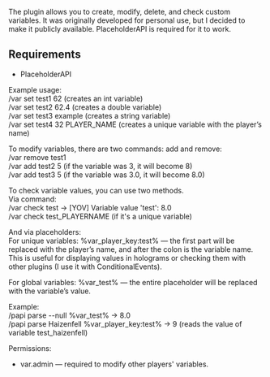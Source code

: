 The plugin allows you to create, modify, delete, and check custom variables. It was originally developed for personal use, but I decided to make it publicly available. PlaceholderAPI is required for it to work.  


## Requirements  

- PlaceholderAPI  


Example usage:  
/var set test1 62 (creates an int variable)  
/var set test2 62.4 (creates a double variable)  
/var set test3 example (creates a string variable)  
/var set test4 32 PLAYER_NAME (creates a unique variable with the player’s name)  
  
To modify variables, there are two commands: add and remove:  
/var remove test1  
/var add test2 5 (if the variable was 3, it will become 8)  
/var add test3 5 (if the variable was 3.0, it will become 8.0)  
  
To check variable values, you can use two methods.  
Via command:  
/var check test → [YOV] Variable value 'test': 8.0  
/var check test_PLAYERNAME (if it's a unique variable)  
  
And via placeholders:  
For unique variables: %var_player_key:test% — the first part will be replaced with the player’s name, and after the colon is the variable name.  
This is useful for displaying values in holograms or checking them with other plugins (I use it with ConditionalEvents).  
  
For global variables: %var_test% — the entire placeholder will be replaced with the variable’s value.  
  
Example:  
/papi parse --null %var_test% → 8.0  
/papi parse Haizenfell %var_player_key:test% → 9 (reads the value of variable test_haizenfell)  
  
  
Permissions:  
- var.admin — required to modify other players' variables.   
